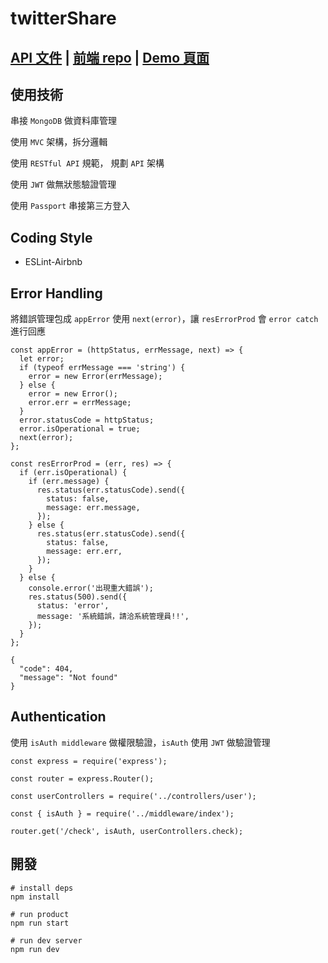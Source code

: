 # twitterShare
## [API 文件](https://fast-tundra-64548.herokuapp.com/api-doc/#/) | [前端 repo](https://github.com/jason06286/twitterDemoFrontend) | [Demo 頁面](https://jason06286.github.io/twitterDemoFrontend/#/)

## 使用技術

串接 `MongoDB` 做資料庫管理

使用 `MVC` 架構，拆分邏輯

使用 `RESTful API` 規範， 規劃 `API` 架構

使用 `JWT` 做無狀態驗證管理

使用 `Passport` 串接第三方登入

## Coding Style
* ESLint-Airbnb
## Error Handling

將錯誤管理包成  `appError` 使用 `next(error)`，讓 `resErrorProd` 會 `error catch` 進行回應
```
const appError = (httpStatus, errMessage, next) => {
  let error;
  if (typeof errMessage === 'string') {
    error = new Error(errMessage);
  } else {
    error = new Error();
    error.err = errMessage;
  }
  error.statusCode = httpStatus;
  error.isOperational = true;
  next(error);
};

```
```
const resErrorProd = (err, res) => {
  if (err.isOperational) {
    if (err.message) {
      res.status(err.statusCode).send({
        status: false,
        message: err.message,
      });
    } else {
      res.status(err.statusCode).send({
        status: false,
        message: err.err,
      });
    }
  } else {
    console.error('出現重大錯誤');
    res.status(500).send({
      status: 'error',
      message: '系統錯誤，請洽系統管理員!!',
    });
  }
};
```
```
{
  "code": 404,
  "message": "Not found"
}

```
## Authentication

使用  `isAuth middleware` 做權限驗證，`isAuth` 使用 `JWT` 做驗證管理 
```
const express = require('express');

const router = express.Router();

const userControllers = require('../controllers/user');

const { isAuth } = require('../middleware/index');

router.get('/check', isAuth, userControllers.check);
```



## 開發

```
# install deps
npm install

# run product
npm run start

# run dev server
npm run dev

```
